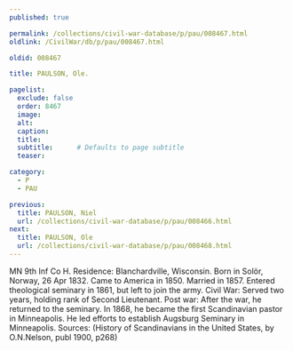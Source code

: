 ```yaml
---
published: true

permalink: /collections/civil-war-database/p/pau/008467.html
oldlink: /CivilWar/db/p/pau/008467.html

oldid: 008467

title: PAULSON, Ole.

pagelist:
  exclude: false
  order: 8467
  image: 
  alt:
  caption:
  title:
  subtitle:      # Defaults to page subtitle
  teaser:

category: 
  - P 
  - PAU

previous:
  title: PAULSON, Niel
  url: /collections/civil-war-database/p/pau/008466.html  
next:
  title: PAULSON, Ole
  url: /collections/civil-war-database/p/pau/008468.html   
---
```

MN 9th Inf Co H. Residence: Blanchardville, Wisconsin. Born in Sol&ouml;r, Norway, 26 Apr 1832. Came to America in 1850. Married in 1857. Entered theological seminary in 1861, but left to join the army. Civil War: Served two years, holding rank of Second Lieutenant. Post war: After the war, he returned to the seminary. In 1868, he became the first Scandinavian pastor in Minneapolis. He led efforts to establish Augsburg Seminary in Minneapolis. Sources: (History of Scandinavians in the United States, by O.N.Nelson, publ 1900, p268)